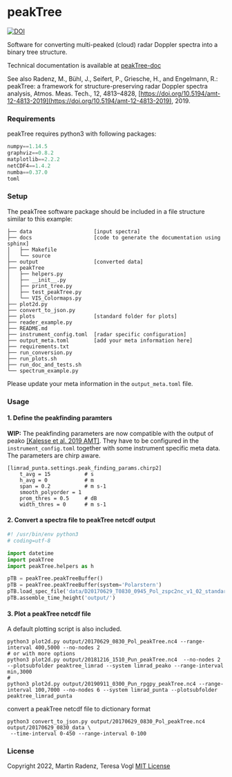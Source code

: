 # peakTree

[![DOI](https://zenodo.org/badge/DOI/10.5281/zenodo.2577387.svg)](https://doi.org/10.5281/zenodo.2577387)

Software for converting multi-peaked (cloud) radar Doppler spectra into a binary tree structure.

Technical documentation is available at [peakTree-doc](https://martin-rdz.github.io/peakTree-doc/)

See also 
Radenz, M., Bühl, J., Seifert, P., Griesche, H., and Engelmann, R.: peakTree: a framework for structure-preserving radar Doppler spectra analysis, Atmos. Meas. Tech., 12, 4813–4828, [https://doi.org/10.5194/amt-12-4813-2019](https://doi.org/10.5194/amt-12-4813-2019), 2019.


### Requirements

peakTree requires python3 with following packages:
```python
numpy==1.14.5
graphviz==0.8.2
matplotlib==2.2.2
netCDF4==1.4.2
numba==0.37.0
toml
```

### Setup

The peakTree software package should be included in a file structure similar to this example:
```
├── data                    [input spectra]
├── docs                    [code to generate the documentation using sphinx]
│   ├── Makefile
│   └── source
├── output                  [converted data]
├── peakTree
│   ├── helpers.py
│   ├── __init__.py
│   ├── print_tree.py
│   ├── test_peakTree.py
│   └── VIS_Colormaps.py
├── plot2d.py
├── convert_to_json.py
├── plots                   [standard folder for plots]
├── reader_example.py
├── README.md
├── instrument_config.toml  [radar specific configuration]
├── output_meta.toml        [add your meta information here]
├── requirements.txt
├── run_conversion.py
├── run_plots.sh
├── run_doc_and_tests.sh
└── spectrum_example.py
```

Please update your meta information in the `output_meta.toml` file.


### Usage

#### 1. Define the peakfinding paramters 

**WIP:** The peakfinding parameters are now compatible with the output of peako [[Kalesse et al. 2019 AMT]](https://doi.org/10.5194/amt-12-4591-2019).
They have to be configured in the `instrument_config.toml` together with some instrument specific meta data.
The parameters are chirp aware.

```
[limrad_punta.settings.peak_finding_params.chirp2]
    t_avg = 15           # s
    h_avg = 0            # m
    span = 0.2           # m s-1
    smooth_polyorder = 1
    prom_thres = 0.5     # dB
    width_thres = 0      # m s-1
```

#### 2. Convert a spectra file to peakTree netcdf output
```python
#! /usr/bin/env python3
# coding=utf-8

import datetime
import peakTree
import peakTree.helpers as h

pTB = peakTree.peakTreeBuffer()
pTB = peakTree.peakTreeBuffer(system='Polarstern')
pTB.load_spec_file('data/D20170629_T0830_0945_Pol_zspc2nc_v1_02_standard.nc4')
pTB.assemble_time_height('output/')
```

#### 3. Plot a peakTree netcdf file
A default plotting script is also included.
```
python3 plot2d.py output/20170629_0830_Pol_peakTree.nc4 --range-interval 400,5000 --no-nodes 2
# or with more options
python3 plot2d.py output/20181216_1510_Pun_peakTree.nc4  --no-nodes 2 --plotsubfolder peaktree_limrad --system limrad_peako --range-interval min,3000
#
python3 plot2d.py output/20190911_0300_Pun_rpgpy_peakTree.nc4 --range-interval 100,7000 --no-nodes 6 --system limrad_punta --plotsubfolder peaktree_limrad_punta
```

convert a peakTree netcdf file to dictionary format
```
python3 convert_to_json.py output/20170629_0830_Pol_peakTree.nc4 output/20170629_0830_data \
 --time-interval 0-450 --range-interval 0-100
```

### License
Copyright 2022, Martin Radenz, Teresa Vogl
[MIT License](<http://www.opensource.org/licenses/mit-license.php>)
